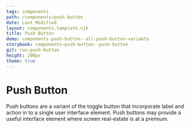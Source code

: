 ```yaml
---
tags: components
path: /components/push-button
date: Last Modified
layout: components.template.njk
title: Push Button
demo: components-push-button--all-push-button-variants
storybook: components-push-button--push-button
git: rux-push-button
height: 200px
theme: true
---
```


# Push Button

Push buttons are a variant of the toggle button that incorporate label and action in to a single user interface element. Push buttons may provide a useful interface element where screen real-estate is at a premium.
